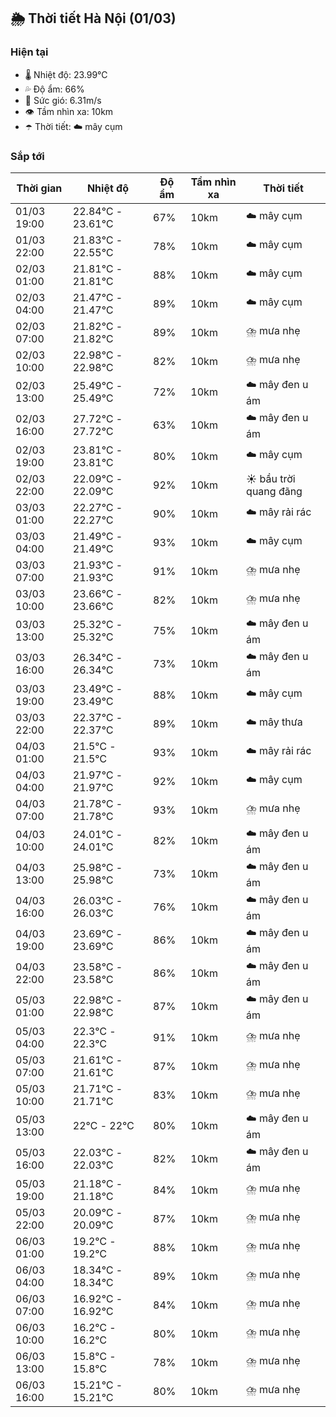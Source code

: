 ## 🌦️ Thời tiết Hà Nội (01/03)

### Hiện tại

- 🌡️ Nhiệt độ: 23.99℃
- 💦 Độ ẩm: 66%
- 💨 Sức gió: 6.31m/s
- 👁️ Tầm nhìn xa: 10km
- ☂️ Thời tiết: ☁️ mây cụm

### Sắp tới

| Thời gian | Nhiệt độ | Độ ẩm | Tầm nhìn xa | Thời tiết |
| --- | --- | --- | --- | --- |
| 01/03 19:00 | 22.84℃ - 23.61℃ | 67% | 10km | ☁️ mây cụm |
| 01/03 22:00 | 21.83℃ - 22.55℃ | 78% | 10km | ☁️ mây cụm |
| 02/03 01:00 | 21.81℃ - 21.81℃ | 88% | 10km | ☁️ mây cụm |
| 02/03 04:00 | 21.47℃ - 21.47℃ | 89% | 10km | ☁️ mây cụm |
| 02/03 07:00 | 21.82℃ - 21.82℃ | 89% | 10km | ⛈️ mưa nhẹ |
| 02/03 10:00 | 22.98℃ - 22.98℃ | 82% | 10km | ⛈️ mưa nhẹ |
| 02/03 13:00 | 25.49℃ - 25.49℃ | 72% | 10km | ☁️ mây đen u ám |
| 02/03 16:00 | 27.72℃ - 27.72℃ | 63% | 10km | ☁️ mây đen u ám |
| 02/03 19:00 | 23.81℃ - 23.81℃ | 80% | 10km | ☁️ mây cụm |
| 02/03 22:00 | 22.09℃ - 22.09℃ | 92% | 10km | ☀️ bầu trời quang đãng |
| 03/03 01:00 | 22.27℃ - 22.27℃ | 90% | 10km | ☁️ mây rải rác |
| 03/03 04:00 | 21.49℃ - 21.49℃ | 93% | 10km | ☁️ mây cụm |
| 03/03 07:00 | 21.93℃ - 21.93℃ | 91% | 10km | ⛈️ mưa nhẹ |
| 03/03 10:00 | 23.66℃ - 23.66℃ | 82% | 10km | ⛈️ mưa nhẹ |
| 03/03 13:00 | 25.32℃ - 25.32℃ | 75% | 10km | ☁️ mây đen u ám |
| 03/03 16:00 | 26.34℃ - 26.34℃ | 73% | 10km | ☁️ mây đen u ám |
| 03/03 19:00 | 23.49℃ - 23.49℃ | 88% | 10km | ☁️ mây cụm |
| 03/03 22:00 | 22.37℃ - 22.37℃ | 89% | 10km | ☁️ mây thưa |
| 04/03 01:00 | 21.5℃ - 21.5℃ | 93% | 10km | ☁️ mây rải rác |
| 04/03 04:00 | 21.97℃ - 21.97℃ | 92% | 10km | ☁️ mây cụm |
| 04/03 07:00 | 21.78℃ - 21.78℃ | 93% | 10km | ⛈️ mưa nhẹ |
| 04/03 10:00 | 24.01℃ - 24.01℃ | 82% | 10km | ☁️ mây đen u ám |
| 04/03 13:00 | 25.98℃ - 25.98℃ | 73% | 10km | ☁️ mây đen u ám |
| 04/03 16:00 | 26.03℃ - 26.03℃ | 76% | 10km | ☁️ mây đen u ám |
| 04/03 19:00 | 23.69℃ - 23.69℃ | 86% | 10km | ☁️ mây đen u ám |
| 04/03 22:00 | 23.58℃ - 23.58℃ | 86% | 10km | ☁️ mây đen u ám |
| 05/03 01:00 | 22.98℃ - 22.98℃ | 87% | 10km | ☁️ mây đen u ám |
| 05/03 04:00 | 22.3℃ - 22.3℃ | 91% | 10km | ⛈️ mưa nhẹ |
| 05/03 07:00 | 21.61℃ - 21.61℃ | 87% | 10km | ⛈️ mưa nhẹ |
| 05/03 10:00 | 21.71℃ - 21.71℃ | 83% | 10km | ⛈️ mưa nhẹ |
| 05/03 13:00 | 22℃ - 22℃ | 80% | 10km | ☁️ mây đen u ám |
| 05/03 16:00 | 22.03℃ - 22.03℃ | 82% | 10km | ☁️ mây đen u ám |
| 05/03 19:00 | 21.18℃ - 21.18℃ | 84% | 10km | ⛈️ mưa nhẹ |
| 05/03 22:00 | 20.09℃ - 20.09℃ | 87% | 10km | ⛈️ mưa nhẹ |
| 06/03 01:00 | 19.2℃ - 19.2℃ | 88% | 10km | ⛈️ mưa nhẹ |
| 06/03 04:00 | 18.34℃ - 18.34℃ | 89% | 10km | ⛈️ mưa nhẹ |
| 06/03 07:00 | 16.92℃ - 16.92℃ | 84% | 10km | ⛈️ mưa nhẹ |
| 06/03 10:00 | 16.2℃ - 16.2℃ | 80% | 10km | ⛈️ mưa nhẹ |
| 06/03 13:00 | 15.8℃ - 15.8℃ | 78% | 10km | ⛈️ mưa nhẹ |
| 06/03 16:00 | 15.21℃ - 15.21℃ | 80% | 10km | ⛈️ mưa nhẹ |
